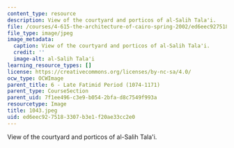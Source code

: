 ```yaml
---
content_type: resource
description: View of the courtyard and porticos of al-Salih Tala'i.
file: /courses/4-615-the-architecture-of-cairo-spring-2002/ed6eec9275183307b3e1f20ae33cc2e0_1043.jpeg
file_type: image/jpeg
image_metadata:
  caption: View of the courtyard and porticos of al-Salih Tala'i.
  credit: ''
  image-alt: al-Salih Tala'i
learning_resource_types: []
license: https://creativecommons.org/licenses/by-nc-sa/4.0/
ocw_type: OCWImage
parent_title: 6 - Late Fatimid Period (1074-1171)
parent_type: CourseSection
parent_uid: 7f1ee496-c3e9-b054-2bfa-d8c7549f993a
resourcetype: Image
title: 1043.jpeg
uid: ed6eec92-7518-3307-b3e1-f20ae33cc2e0
---
```

View of the courtyard and porticos of al-Salih Tala'i.